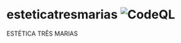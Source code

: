 # esteticatresmarias ![CodeQL](https://github.com/RDPodcasting/esteticatresmarias/workflows/CodeQL/badge.svg)
ESTÉTICA TRÊS MARIAS
